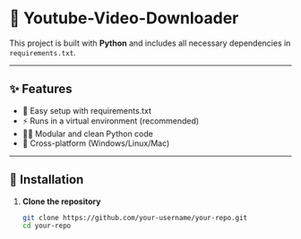 
# 🚀 Youtube-Video-Downloader

This project is built with **Python** and includes all necessary dependencies in `requirements.txt`.

---

## ✨ Features
- 📂 Easy setup with requirements.txt  
- ⚡ Runs in a virtual environment (recommended)  
- 🧑‍💻 Modular and clean Python code  
- 🔧 Cross-platform (Windows/Linux/Mac)  

---

## 🔧 Installation

1. **Clone the repository**
   ```bash
   git clone https://github.com/your-username/your-repo.git
   cd your-repo




